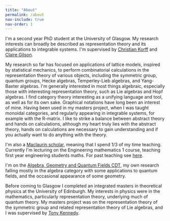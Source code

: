 ```yaml
---
title: "About"
permalink: /about
nav-include: true
nav-order: 1
---
```

I'm a second year PhD student at the University of Glasgow.
My research interests can broadly be described as representation theory and its applications to integrable systems.
I'm supervised by [Christian Korff](https://sites.google.com/view/christiankorff/home/) and [Claire Gilson](https://www.gla.ac.uk/schools/mathematicsstatistics/staff/clairegilson).

My research so far has focused on applications of lattice models, inspired by statistical mechanics, to perform combinatorial calculations in the representation theory of various objects, including the symmetric group, quantum groups, Hecke algebras, Temperley-Lieb algebras, and Yang-Baxter algebras.
I'm generally interested in most things algebraic, especially those with interesting representation theory, such as Lie algebras and Hopf algebras.
I find category theory interesting as a unifying language and tool, as well as for its own sake.
Graphical notations have long been an interest of mine. Having been used in my masters project, when I was taught monoidal categories, and regularly appearing in integrable systems, for example with the R-matrix.
I like to strike a balance between abstract theory and hands on calculations, although my heart truly lies with the abstract theory, hands on calculations are necessary to gain understanding and if you actually want to do anything with the theory.

I'm also a [Maclaurin scholar](https://www.gla.ac.uk/schools/mathematicsstatistics/research/postgraduate/#themaclaurinscholarship), meaning that I spend 1/3 of my time teaching.
Currently I'm lecturing on the Engineering mathematics 1 course, teaching first year engineering students maths.
For past teaching see [here](https://willoughbyseago.github.io/teaching).

I'm on the [Algebra, Geometry and Quantum Fields CDT](https://www.agq-cdt.org/), my own research falling mostly in the algebra category with some applications to quantum fields, and the occasional appearance of some geometry.

Before coming to Glasgow I completed an integrated masters in theoretical physics at the University of Edinburgh. My interests in physics were in the mathematics, particularly representation theory, underlying much of quantum theory. My masters project was on the representation theory of the symmetric group and related representation theory of Lie algebras, and I was supervised by [Tony Kennedy](https://www.ph.ed.ac.uk/people/tony-kennedy).
